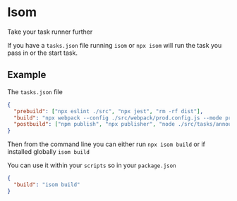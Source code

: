 # Isom

Take your task runner further

If you have a `tasks.json` file running `isom` or `npx isom` will run the task you pass in or the start task.

## Example

The `tasks.json` file

```json
{
  "prebuild": ["npx eslint ./src", "npx jest", "rm -rf dist"],
  "build": "npx webpack --config ./src/webpack/prod.config.js --mode production",
  "postbuild": ["npm publish", "npx publisher", "node ./src/tasks/announce.js"]
}
```

Then from the command line you can either run `npx isom build` or if installed globally `isom build`

You can use it within your `scripts` so in your `package.json`

```json
{
  "build": "isom build"
}
```